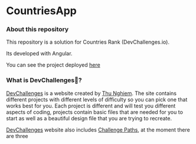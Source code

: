 # CountriesApp

### About this repository

This repository is a solution for Countries Rank (DevChallenges.io).

Its developed with Angular.

You can see the project deployed [here](https://dstom.github.io/countries-rank/)

### What is DevChallenges🤔?

[DevChallenges](https://devchallenges.io/challenges) is a website created by [Thu Nghiem](https://twitter.com/thunghiemdinh). The site contains different projects with different levels of difficulty so you can pick one that works best for you. Each project is different and will test you different aspects of coding, projects contain basic files that are needed for you to start as well as a beautiful design file that you are trying to recreate.

[DevChallenges](https://devchallenges.io/challenges) website also includes [Challenge Paths](https://devchallenges.io/paths), at the moment there are three